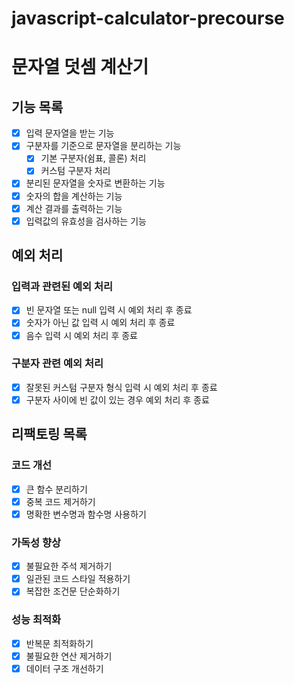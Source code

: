 # javascript-calculator-precourse

# 문자열 덧셈 계산기

## 기능 목록

- [x] 입력 문자열을 받는 기능
- [x] 구분자를 기준으로 문자열을 분리하는 기능
  - [x] 기본 구분자(쉼표, 콜론) 처리
  - [x] 커스텀 구분자 처리
- [x] 분리된 문자열을 숫자로 변환하는 기능
- [x] 숫자의 합을 계산하는 기능
- [x] 계산 결과를 출력하는 기능
- [x] 입력값의 유효성을 검사하는 기능

## 예외 처리

### 입력과 관련된 예외 처리
- [x] 빈 문자열 또는 null 입력 시 예외 처리 후 종료
- [x] 숫자가 아닌 값 입력 시 예외 처리 후 종료
- [x] 음수 입력 시 예외 처리 후 종료

### 구분자 관련 예외 처리
- [x] 잘못된 커스텀 구분자 형식 입력 시 예외 처리 후 종료
- [x] 구분자 사이에 빈 값이 있는 경우 예외 처리 후 종료

## 리팩토링 목록

### 코드 개선

- [x] 큰 함수 분리하기
- [x] 중복 코드 제거하기
- [x] 명확한 변수명과 함수명 사용하기

### 가독성 향상

- [x] 불필요한 주석 제거하기
- [x] 일관된 코드 스타일 적용하기
- [x] 복잡한 조건문 단순화하기

### 성능 최적화

- [x] 반복문 최적화하기
- [x] 불필요한 연산 제거하기
- [x] 데이터 구조 개선하기